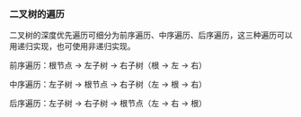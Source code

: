### 二叉树的遍历

二叉树的深度优先遍历可细分为前序遍历、中序遍历、后序遍历，这三种遍历可以用递归实现，也可使用非递归实现。

前序遍历：根节点 -> 左子树 -> 右子树（根 -> 左 -> 右）

中序遍历：左子树 -> 根节点 -> 右子树（左 -> 根 -> 右）

后序遍历：左子树 -> 右子树 -> 根节点（左 -> 右 -> 根）